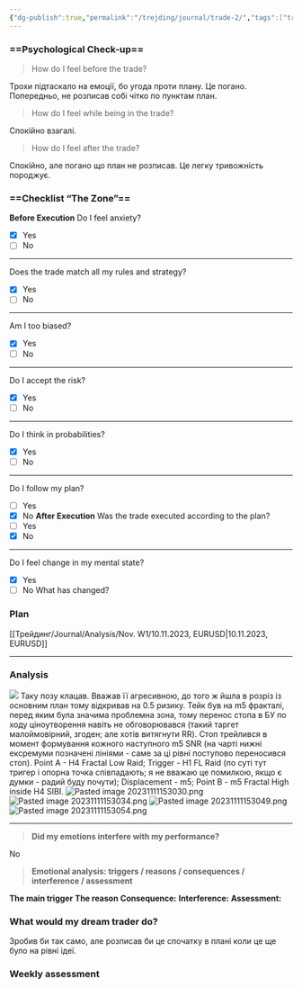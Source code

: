 ```yaml
---
{"dg-publish":true,"permalink":"/trejding/journal/trade-2/","tags":["trading"]}
---
```


### ==Psychological Check-up==

> How do I feel before the trade?

Трохи підтаскало на емоції, бо угода проти плану. Це погано. Попередньо, не розписав собі чітко по пунктам план.
> How do I feel while being in the trade?

Спокійно взагалі.
> How do I feel after the trade?

Спокійно, але погано що план не розписав. Це легку тривожність породжує.
### ==Checklist “The Zone”==

**Before Execution**
Do I feel anxiety?
- [x] Yes
- [ ] No
---
Does the trade match all my rules and strategy?
- [x] Yes
- [ ] No
---
Am I too biased?
- [x] Yes
- [ ] No
---
Do I accept the risk?
- [x] Yes
- [ ] No
---
Do I think in probabilities?
- [x] Yes
- [ ] No
---
Do I follow my plan?
- [ ] Yes
- [x] No
**After Execution**
Was the trade executed according to the plan?
- [ ] Yes
- [x] No
---
Do I feel change in my mental state?
- [x] Yes
- [ ] No
What has changed?
### Plan
[[Трейдинг/Journal/Analysis/Nov. W1/10.11.2023, EURUSD\|10.11.2023, EURUSD]]
___
### Analysis
![](https://www.tradingview.com/x/0Lz8uxWN/)
Таку позу клацав. Вважав її агресивною, до того ж йшла в розріз із основним план тому відкривав на 0.5 ризику. Тейк був на m5 фракталі, перед яким була значима проблемна зона, тому перенос стопа в БУ по ходу ціноутворення навіть не обговорювався (такий таргет малоймовірний, згоден; але хотів витягнути RR). Стоп трейлився в момент формування кожного наступного m5 SNR (на чарті нижні ексремуми позначені лініями - саме за ці рівні поступово переносився стоп). Point A - H4 Fractal Low Raid; Trigger - H1 FL Raid (по суті тут тригер і опорна точка співпадають; я не вважаю це помилкою, якщо є думки - радий буду почути); Displacement - m5; Point B - m5 Fractal High inside H4 SIBI.
![Pasted image 20231111153030.png](/img/user/%D0%97%D0%BE%D0%B1%D1%80%D0%B0%D0%B6%D0%B5%D0%BD%D0%BD%D1%8F/Pasted%20image%2020231111153030.png)
![Pasted image 20231111153034.png](/img/user/%D0%97%D0%BE%D0%B1%D1%80%D0%B0%D0%B6%D0%B5%D0%BD%D0%BD%D1%8F/Pasted%20image%2020231111153034.png)
![Pasted image 20231111153049.png](/img/user/%D0%97%D0%BE%D0%B1%D1%80%D0%B0%D0%B6%D0%B5%D0%BD%D0%BD%D1%8F/Pasted%20image%2020231111153049.png)
![Pasted image 20231111153054.png](/img/user/%D0%97%D0%BE%D0%B1%D1%80%D0%B0%D0%B6%D0%B5%D0%BD%D0%BD%D1%8F/Pasted%20image%2020231111153054.png)
___
> **Did my emotions interfere with my performance?**

No
> **Emotional analysis: triggers / reasons / consequences / interference / assessment**

**The main trigger**
**The reason**
**Consequence:**
**Interference:**
**Assessment:**
### What would my dream trader do?
Зробив би так само, але розписав би це спочатку в плані коли це ще було на рівні ідеї.
### Weekly assessment